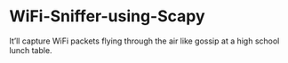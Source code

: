 # WiFi-Sniffer-using-Scapy
It’ll capture WiFi packets flying through the air like gossip at a high school lunch table.
